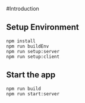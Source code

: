 #Introduction

## Setup Environment
```
npm install
npm run buildEnv
npm run setup:server
npm run setup:client
```

## Start the app
```
npm run build
npm run start:server
```